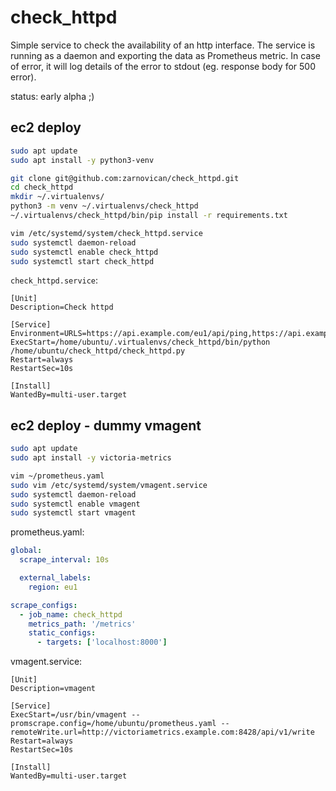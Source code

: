 # check_httpd

Simple service to check the availability of an http interface. The service is running
as a daemon and exporting the data as Prometheus metric. In case of error, it will
log details of the error to stdout (eg. response body for 500 error).

status: early alpha ;)

## ec2 deploy

```bash
sudo apt update
sudo apt install -y python3-venv

git clone git@github.com:zarnovican/check_httpd.git
cd check_httpd
mkdir ~/.virtualenvs/
python3 -m venv ~/.virtualenvs/check_httpd
~/.virtualenvs/check_httpd/bin/pip install -r requirements.txt

vim /etc/systemd/system/check_httpd.service
sudo systemctl daemon-reload
sudo systemctl enable check_httpd
sudo systemctl start check_httpd
```

`check_httpd.service`:
```
[Unit]
Description=Check httpd

[Service]
Environment=URLS=https://api.example.com/eu1/api/ping,https://api.example.com/us1/api/ping
ExecStart=/home/ubuntu/.virtualenvs/check_httpd/bin/python /home/ubuntu/check_httpd/check_httpd.py
Restart=always
RestartSec=10s

[Install]
WantedBy=multi-user.target
```

## ec2 deploy - dummy vmagent

```bash
sudo apt update
sudo apt install -y victoria-metrics

vim ~/prometheus.yaml
sudo vim /etc/systemd/system/vmagent.service
sudo systemctl daemon-reload
sudo systemctl enable vmagent
sudo systemctl start vmagent
```

prometheus.yaml:
```yaml
global:
  scrape_interval: 10s

  external_labels:
    region: eu1

scrape_configs:
  - job_name: check_httpd
    metrics_path: '/metrics'
    static_configs:
      - targets: ['localhost:8000']
```

vmagent.service:
```
[Unit]
Description=vmagent

[Service]
ExecStart=/usr/bin/vmagent --promscrape.config=/home/ubuntu/prometheus.yaml --remoteWrite.url=http://victoriametrics.example.com:8428/api/v1/write
Restart=always
RestartSec=10s

[Install]
WantedBy=multi-user.target
```
